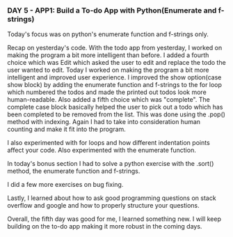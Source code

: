 ### DAY 5 - APP1: Build a To-do App with Python(Enumerate and f-strings)

Today's focus was on python's enumerate function and f-strings only.

Recap on yesterday's code. With the todo app from yesterday, I worked on making the program a bit more intelligent than before. I added a fourth choice which was Edit which asked the user
to edit and replace the todo the user wanted to edit. Today I worked on making the program a bit more intelligent and improved user experience. I improved the show option(case show block) by adding the enumerate function
and f-strings to the for loop which numbered the todos and made the printed out todos look more human-readable. Also added a fifth choice which was "complete".
The complete case block basically helped the user to pick out a todo which has been completed to be removed from the list. This was done using the .pop() method with indexing.
Again I had to take into consideration human counting and make it fit into the program.

I also experimented with for loops and how different indentation points affect your code. Also experimented with the enumerate function. 

In today's bonus section I had to solve a python exercise with the .sort() method, the enumerate function and f-strings.

I did a few more exercises on bug fixing.

Lastly, I learned about how to ask good programming questions on stack overflow and google and how to properly structure your questions.


Overall, the fifth day was good for me, I learned something new. I will keep building on the to-do app making it more robust in the coming days.